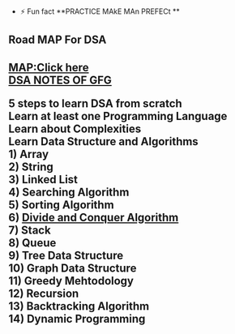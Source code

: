 - ⚡ Fun fact **PRACTICE MAkE MAn PREFECt **
<html>
  <head>
    </head>
  <body>
    <h2> Road MAP For DSA  <h2>
<a  href="https://whimsical.com/dsa-4-placement-by-love-babbar-C7JX2fJ8hprv9ivEHkArjD"   > MAP:Click here   </a> <br>
<a href="https://www.geeksforgeeks.org/the-ultimate-beginners-guide-for-dsa/">  DSA NOTES OF GFG   </a>
<p> 
 5 steps to learn DSA from scratch <br>
    Learn at least one Programming Language <br>
    Learn about Complexities <br>
    Learn Data Structure and Algorithms <br>
    1) Array  <br>
    2) String <br> 
    3) Linked List<br>
    4) Searching Algorithm <br>
    5) Sorting Algorithm <br> 
    6)           <a href="https://github.com/Nishitbaria/Data-Structure-Algorithm-Java/tree/main/Divied%20and%20Conquer">                Divide and Conquer                    Algorithm                   </a>               <br>
    7) Stack <br>
    8) Queue <br>
    9) Tree Data Structure <br> 
    10) Graph Data Structure  <br> 
    11) Greedy Mehtodology  <br> 
    12) Recursion  <br>  
    13) Backtracking Algorithm  <br>  
    14) Dynamic Programming      <br> 
</p>
</body>
  </html>
